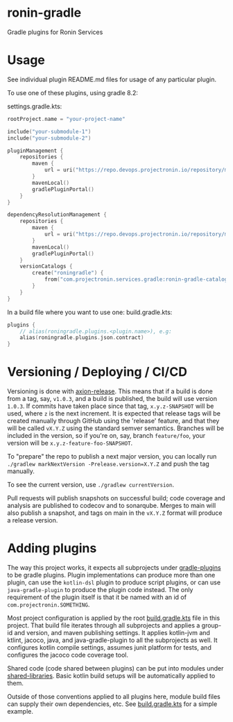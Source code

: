 # ronin-gradle

Gradle plugins for Ronin Services

# Usage

See individual plugin README.md files for usage of any particular plugin.

To use one of these plugins, using gradle 8.2:

settings.gradle.kts:
```kotlin
rootProject.name = "your-project-name"

include("your-submodule-1")
include("your-submodule-2")

pluginManagement {
    repositories {
        maven {
            url = uri("https://repo.devops.projectronin.io/repository/maven-public/")
        }
        mavenLocal()
        gradlePluginPortal()
    }
}

dependencyResolutionManagement {
    repositories {
        maven {
            url = uri("https://repo.devops.projectronin.io/repository/maven-public/")
        }
        mavenLocal()
        gradlePluginPortal()
    }
    versionCatalogs {
        create("roningradle") {
            from("com.projectronin.services.gradle:ronin-gradle-catalog:<current version>")
        }
    }
}
```

In a build file where you want to use one:
build.gradle.kts:
```kotlin
plugins {
    // alias(roningradle.plugins.<plugin.name>), e.g:
    alias(roningradle.plugins.json.contract)
}
```

# Versioning / Deploying / CI/CD

Versioning is done with [axion-release](https://axion-release-plugin.readthedocs.io/en/latest/).  This means that if a build is done from a tag, say, `v1.0.3`, and a build is published,
the build will use version `1.0.3`.  If commits have taken place since that tag, `x.y.z-SNAPSHOT` will be used, where `z` is the next increment.  It is expected that release tags will be created
manually through GitHub using the 'release' feature, and that they will be called `vX.Y.Z` using the standard semver semantics.  Branches will be included in the version,
so if you're on, say, branch `feature/foo`, your version will be `x.y.z-feature-foo-SNAPSHOT`.

To "prepare" the repo to publish a next major version, you can locally run `./gradlew markNextVersion -Prelease.version=X.Y.Z` and push the tag manually.

To see the current version, use `./gradlew currentVersion`.

Pull requests will publish snapshots on successful build; code coverage and analysis are published to codecov and to sonarqube.  Merges to main will also publish a snapshot, and
tags on main in the `vX.Y.Z` format will produce a release version.

# Adding plugins

The way this project works, it expects all subprojects under [gradle-plugins](gradle-plugins) to be gradle plugins.  Plugin implementations can produce more than one plugin,
can use the `kotlin-dsl` plugin to produce script plugins, or can use `java-gradle-plugin` to produce the plugin code instead.  The only requirement of the plugin itself is that it
be named with an id of `com.projectronin.SOMETHING`.

Most project configuration is applied by the root [build.gradle.kts](build.gradle.kts) file in this project.  That build file iterates through all subprojects and applies a group-id and
version, and maven publishing settings.  It applies kotlin-jvm and ktlint, jacoco, java, and java-gradle-plugin to all the subprojects as well.  It configures kotlin compile settings,
assumes junit platform for tests, and configures the jacoco code coverage tool.

Shared code (code shared between plugins) can be put into modules under [shared-libraries](shared-libraries).  Basic kotlin build setups will be automatically applied to them.

Outside of those conventions applied to all plugins here, module build files can supply their own dependencies, etc.  See [build.gradle.kts](ronin-contract-json-plugin%2Fbuild.gradle.kts)
for a simple example.
